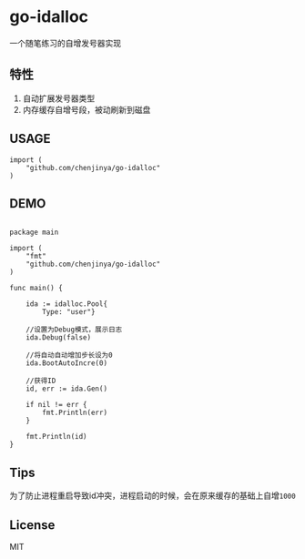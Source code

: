 # go-idalloc

一个随笔练习的自增发号器实现

## 特性

1. 自动扩展发号器类型
2. 内存缓存自增号段，被动刷新到磁盘

## USAGE

```
import (
    "github.com/chenjinya/go-idalloc"
)
```

## DEMO

```golang

package main

import (
    "fmt"
    "github.com/chenjinya/go-idalloc"
)

func main() {

    ida := idalloc.Pool{
        Type: "user"}

    //设置为Debug模式，展示日志
    ida.Debug(false)

    //将自动自动增加步长设为0
    ida.BootAutoIncre(0)

    //获得ID
    id, err := ida.Gen()

    if nil != err {
        fmt.Println(err)
    }

    fmt.Println(id)
}

```

## Tips

为了防止进程重启导致id冲突，进程启动的时候，会在原来缓存的基础上自增`1000`

## License

MIT